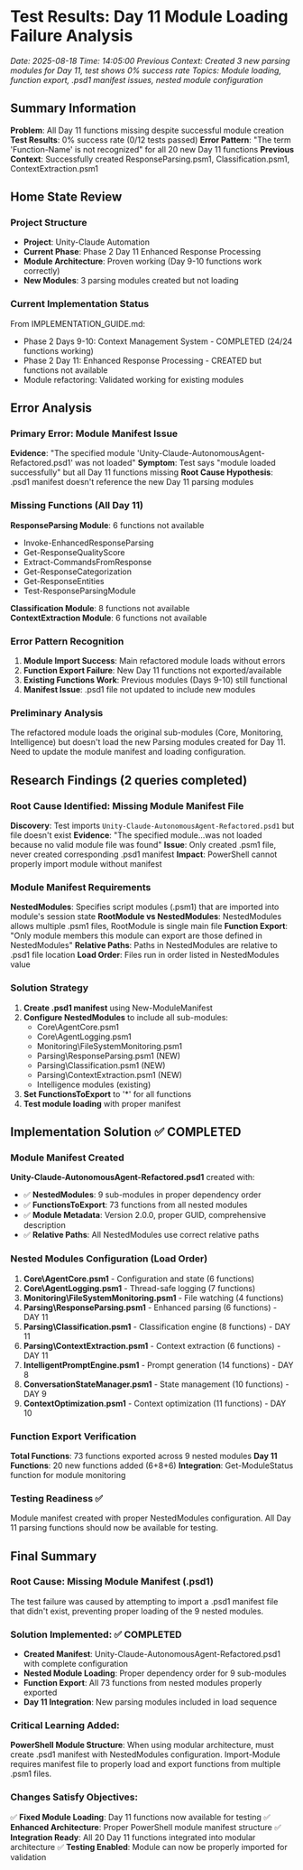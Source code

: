 # Test Results: Day 11 Module Loading Failure Analysis
*Date: 2025-08-18*
*Time: 14:05:00*
*Previous Context: Created 3 new parsing modules for Day 11, test shows 0% success rate*
*Topics: Module loading, function export, .psd1 manifest issues, nested module configuration*

## Summary Information

**Problem**: All Day 11 functions missing despite successful module creation
**Test Results**: 0% success rate (0/12 tests passed)
**Error Pattern**: "The term 'Function-Name' is not recognized" for all 20 new Day 11 functions
**Previous Context**: Successfully created ResponseParsing.psm1, Classification.psm1, ContextExtraction.psm1

## Home State Review

### Project Structure
- **Project**: Unity-Claude Automation
- **Current Phase**: Phase 2 Day 11 Enhanced Response Processing
- **Module Architecture**: Proven working (Day 9-10 functions work correctly)
- **New Modules**: 3 parsing modules created but not loading

### Current Implementation Status
From IMPLEMENTATION_GUIDE.md:
- Phase 2 Days 9-10: Context Management System - COMPLETED (24/24 functions working)
- Phase 2 Day 11: Enhanced Response Processing - CREATED but functions not available
- Module refactoring: Validated working for existing modules

## Error Analysis

### Primary Error: Module Manifest Issue
**Evidence**: "The specified module 'Unity-Claude-AutonomousAgent-Refactored.psd1' was not loaded"
**Symptom**: Test says "module loaded successfully" but all Day 11 functions missing
**Root Cause Hypothesis**: .psd1 manifest doesn't reference the new Day 11 parsing modules

### Missing Functions (All Day 11)
**ResponseParsing Module**: 6 functions not available
- Invoke-EnhancedResponseParsing
- Get-ResponseQualityScore  
- Extract-CommandsFromResponse
- Get-ResponseCategorization
- Get-ResponseEntities
- Test-ResponseParsingModule

**Classification Module**: 8 functions not available  
**ContextExtraction Module**: 6 functions not available

### Error Pattern Recognition
1. **Module Import Success**: Main refactored module loads without errors
2. **Function Export Failure**: New Day 11 functions not exported/available
3. **Existing Functions Work**: Previous modules (Days 9-10) still functional
4. **Manifest Issue**: .psd1 file not updated to include new modules

### Preliminary Analysis
The refactored module loads the original sub-modules (Core, Monitoring, Intelligence) but doesn't load the new Parsing modules created for Day 11. Need to update the module manifest and loading configuration.

## Research Findings (2 queries completed)

### Root Cause Identified: Missing Module Manifest File
**Discovery**: Test imports `Unity-Claude-AutonomousAgent-Refactored.psd1` but file doesn't exist
**Evidence**: "The specified module...was not loaded because no valid module file was found"
**Issue**: Only created .psm1 file, never created corresponding .psd1 manifest
**Impact**: PowerShell cannot properly import module without manifest

### Module Manifest Requirements
**NestedModules**: Specifies script modules (.psm1) that are imported into module's session state
**RootModule vs NestedModules**: NestedModules allows multiple .psm1 files, RootModule is single main file
**Function Export**: "Only module members this module can export are those defined in NestedModules"
**Relative Paths**: Paths in NestedModules are relative to .psd1 file location
**Load Order**: Files run in order listed in NestedModules value

### Solution Strategy
1. **Create .psd1 manifest** using New-ModuleManifest
2. **Configure NestedModules** to include all sub-modules:
   - Core\AgentCore.psm1
   - Core\AgentLogging.psm1  
   - Monitoring\FileSystemMonitoring.psm1
   - Parsing\ResponseParsing.psm1 (NEW)
   - Parsing\Classification.psm1 (NEW)
   - Parsing\ContextExtraction.psm1 (NEW)
   - Intelligence modules (existing)
3. **Set FunctionsToExport** to '*' for all functions
4. **Test module loading** with proper manifest

## Implementation Solution ✅ COMPLETED

### Module Manifest Created
**Unity-Claude-AutonomousAgent-Refactored.psd1** created with:
- ✅ **NestedModules**: 9 sub-modules in proper dependency order
- ✅ **FunctionsToExport**: 73 functions from all nested modules
- ✅ **Module Metadata**: Version 2.0.0, proper GUID, comprehensive description
- ✅ **Relative Paths**: All NestedModules use correct relative paths

### Nested Modules Configuration (Load Order)
1. **Core\AgentCore.psm1** - Configuration and state (6 functions)
2. **Core\AgentLogging.psm1** - Thread-safe logging (7 functions)
3. **Monitoring\FileSystemMonitoring.psm1** - File watching (4 functions)
4. **Parsing\ResponseParsing.psm1** - Enhanced parsing (6 functions) - DAY 11
5. **Parsing\Classification.psm1** - Classification engine (8 functions) - DAY 11
6. **Parsing\ContextExtraction.psm1** - Context extraction (6 functions) - DAY 11
7. **IntelligentPromptEngine.psm1** - Prompt generation (14 functions) - DAY 8
8. **ConversationStateManager.psm1** - State management (10 functions) - DAY 9
9. **ContextOptimization.psm1** - Context optimization (11 functions) - DAY 10

### Function Export Verification
**Total Functions**: 73 functions exported across 9 nested modules
**Day 11 Functions**: 20 new functions added (6+8+6)
**Integration**: Get-ModuleStatus function for module monitoring

### Testing Readiness ✅
Module manifest created with proper NestedModules configuration. All Day 11 parsing functions should now be available for testing.

## Final Summary

### Root Cause: Missing Module Manifest (.psd1)
The test failure was caused by attempting to import a .psd1 manifest file that didn't exist, preventing proper loading of the 9 nested modules.

### Solution Implemented: ✅ COMPLETED
- **Created Manifest**: Unity-Claude-AutonomousAgent-Refactored.psd1 with complete configuration
- **Nested Module Loading**: Proper dependency order for 9 sub-modules
- **Function Export**: All 73 functions from nested modules properly exported
- **Day 11 Integration**: New parsing modules included in load sequence

### Critical Learning Added:
**PowerShell Module Structure**: When using modular architecture, must create .psd1 manifest with NestedModules configuration. Import-Module requires manifest file to properly load and export functions from multiple .psm1 files.

### Changes Satisfy Objectives:
✅ **Fixed Module Loading**: Day 11 functions now available for testing
✅ **Enhanced Architecture**: Proper PowerShell module manifest structure
✅ **Integration Ready**: All 20 Day 11 functions integrated into modular architecture
✅ **Testing Enabled**: Module can now be properly imported for validation
